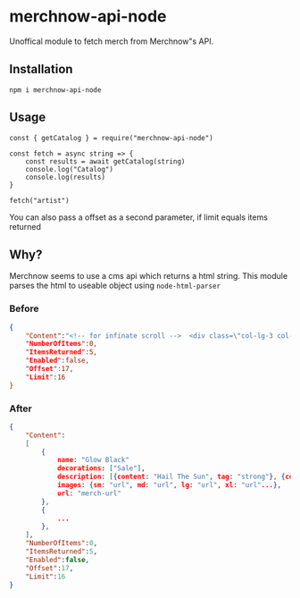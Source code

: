 # merchnow-api-node

Unoffical module to fetch merch from Merchnow"s API.

## Installation

`npm i merchnow-api-node`

## Usage

```
const { getCatalog } = require("merchnow-api-node")

const fetch = async string => {
    const results = await getCatalog(string)
    console.log("Catalog")
    console.log(results)
}

fetch("artist")
```

You can also pass a offset as a second parameter, if limit equals items returned

## Why?

Merchnow seems to use a cms api which returns a html string. This module parses the html to useable object using `node-html-parser`

### Before

```json
{
    "Content":"<!-- for infinate scroll -->  <div class=\"col-lg-3 col-md-3 col-sm-4 col-xs-6\">    <!-- used for product lists on pages --><!-- images are different sizes - setting width to be all the same and adding padding in percentages (responsive) to images on bottom to preserve aspect ratio --><div class=\"product-list-item\" >  <div class=\"text-center\">          <span class=\"image-decoration\">Sale</span>          <a href=\"/products/v2/240374/mountain-black\">                                  <picture>      <source media=\"(min-width: 800px)\" ",................"
    "NumberOfItems":0,
    "ItemsReturned":5,
    "Enabled":false,
    "Offset":17,
    "Limit":16
}
```

### After

```json
{
    "Content":
    [
        {
            name: "Glow Black"
            decorations: ["Sale"],
            description: [{content: "Hail The Sun", tag: "strong"}, {content: "$25", tag: "span"}...],
            images: {sm: "url", md: "url", lg: "url", xl: "url"...},
            url: "merch-url"
        },
        {
            ...
        },
    ],
    "NumberOfItems":0,
    "ItemsReturned":5,
    "Enabled":false,
    "Offset":17,
    "Limit":16
}
```
